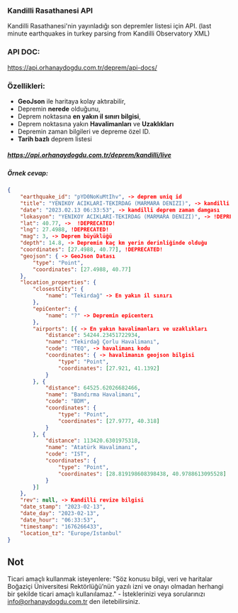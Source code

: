 ### Kandilli Rasathanesi API
Kandilli Rasathanesi'nin yayınladığı son depremler listesi için API. (last minute earthquakes in turkey parsing from Kandilli Observatory XML)

### API DOC:
https://api.orhanaydogdu.com.tr/deprem/api-docs/

### Özellikleri:
- **GeoJson** ile haritaya kolay aktırabilir,
- Depremin **nerede** olduğunu,
- Deprem noktasına **en yakın il sınırı bilgisi**,
- Deprem noktasına yakın **Havalimanları** ve **Uzaklıkları**
- Depremin zaman bilgileri ve depreme özel ID.
- **Tarih bazlı** deprem listesi

##### https://api.orhanaydogdu.com.tr/deprem/kandilli/live
##### Örnek cevap:

```json
{
	"earthquake_id": "pYD0NoKuMtIhv", -> deprem uniq id
	"title": "YENIKOY ACIKLARI-TEKIRDAG (MARMARA DENIZI)", -> kandilli deprem başlığı
	"date": "2023.02.13 06:33:53", -> kandilli deprem zaman damgası
	"lokasyon": "YENIKOY ACIKLARI-TEKIRDAG (MARMARA DENIZI)", -> !DEPRECATED!
	"lat": 40.77, ->  !DEPRECATED!
	"lng": 27.4988, !DEPRECATED!
	"mag": 3, -> Deprem büyüklüğü
	"depth": 14.8, -> Depremin kaç km yerin derinliğinde olduğu
	"coordinates": [27.4988, 40.77], !DEPRECATED!
	"geojson": { -> GeoJson Datası
		"type": "Point",
		"coordinates": [27.4988, 40.77]
	},
	"location_properties": {
		"closestCity": { 
			"name": "Tekirdağ" -> En yakın il sınırı
		},
		"epiCenter": {
			"name": "?" -> Depremin epicenterı
		},
		"airports": [{ -> En yakın havalimanları ve uzaklıkları
			"distance": 54244.23451722934,
			"name": "Tekirdağ Çorlu Havalimanı",
			"code": "TEQ", -> havalimanı kodu
			"coordinates": { -> havalimanın geojson bilgisi
				"type": "Point",
				"coordinates": [27.921, 41.1392]
			}
		}, {
			"distance": 64525.62026682466,
			"name": "Bandırma Havalimanı",
			"code": "BDM",
			"coordinates": {
				"type": "Point",
				"coordinates": [27.9777, 40.318]
			}
		}, {
			"distance": 113420.6301975318,
			"name": "Atatürk Havalimanı",
			"code": "IST",
			"coordinates": {
				"type": "Point",
				"coordinates": [28.819198608398438, 40.9788613095528]
			}
		}]
	},
	"rev": null, -> Kandilli revize bilgisi
	"date_stamp": "2023-02-13",
	"date_day": "2023-02-13",
	"date_hour": "06:33:53",
	"timestamp": "1676266433",
	"location_tz": "Europe/Istanbul"
}
```

## Not
Ticari amaçlı kullanmak isteyenlere: "Söz konusu bilgi, veri ve haritalar Boğaziçi Üniversitesi Rektörlüğü’nün yazılı izni ve onayı olmadan herhangi bir şekilde ticari amaçlı kullanılamaz." - İsteklerinizi veya sorularınızı info@orhanaydogdu.com.tr den iletebilirsiniz.
